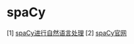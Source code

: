 # spaCy
[1] [spaCy进行自然语言处理](https://juejin.im/post/5971a4b9f265da6c42353332?utm_source=gold_browser_extension%5D)
[2] [spaCy官网](https://spacy.io/)